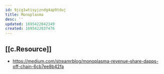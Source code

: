 ```yaml
---
id: 9jcg1wtisyjzndg4ap9tduj
title: Monoplasma
desc: ''
updated: 1695422042349
created: 1695422037476
---
```


## [[c.Resource]]

- https://medium.com/streamrblog/monoplasma-revenue-share-dapps-off-chain-6cb7ee8b42fa